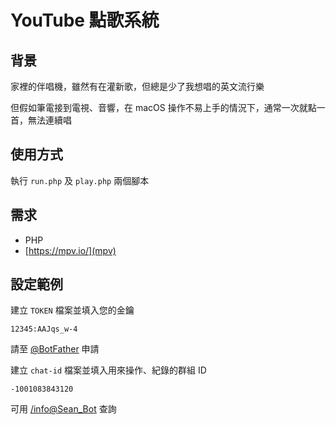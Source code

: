 # YouTube 點歌系統

## 背景
家裡的伴唱機，雖然有在灌新歌，但總是少了我想唱的英文流行樂

但假如筆電接到電視、音響，在 macOS 操作不易上手的情況下，通常一次就點一首，無法連續唱

## 使用方式
執行 `run.php` 及 `play.php` 兩個腳本

## 需求
* PHP
* [https://mpv.io/](mpv)

## 設定範例
建立 `TOKEN` 檔案並填入您的金鑰
```
12345:AAJqs_w-4
```
請至 [@BotFather](https://t.me/BotFather) 申請

建立 `chat-id` 檔案並填入用來操作、紀錄的群組 ID
```
-1001083843120
```
可用 [/info@Sean_Bot](https://t.me/Sean_Bot?start=info) 查詢
